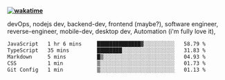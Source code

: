 **[![wakatime](https://wakatime.com/badge/user/87646243-158a-4241-a3cb-668e1fa2dbb8.svg)](https://wakatime.com/@87646243-158a-4241-a3cb-668e1fa2dbb8?style=plastic)**


devOps, nodejs dev, backend-dev, frontend (maybe?), software engineer, reverse-engineer, mobile-dev, desktop dev, Automation (i'm fully love it), 

<!--START_SECTION:waka-->

```txt
JavaScript   1 hr 6 mins     ██████████████▓░░░░░░░░░░   58.79 %
TypeScript   35 mins         ████████░░░░░░░░░░░░░░░░░   31.83 %
Markdown     5 mins          █▒░░░░░░░░░░░░░░░░░░░░░░░   04.93 %
CSS          1 min           ▒░░░░░░░░░░░░░░░░░░░░░░░░   01.73 %
Git Config   1 min           ▒░░░░░░░░░░░░░░░░░░░░░░░░   01.13 %
```

<!--END_SECTION:waka-->
